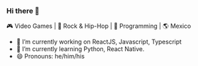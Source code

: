 ### Hi there 👋
🎮 Video Games | 🎼 Rock & Hip-Hop | 💙 Programming | 🌎 Mexico

- 🔭 I’m currently working on ReactJS, Javascript, Typescript
- 🌱 I’m currently learning Python, React Native.
- 😄 Pronouns: he/him/his



<!--
**dorian-morones/dorian-morones** is a ✨ _special_ ✨ repository because its `README.md` (this file) appears on your GitHub profile.

Here are some ideas to get you started:

- 🔭 I’m currently working on ...
- 🌱 I’m currently learning ...
- 👯 I’m looking to collaborate on ...
- 🤔 I’m looking for help with ...
- 💬 Ask me about ...
- 📫 How to reach me: ...
- 😄 Pronouns: ...
- ⚡ Fun fact: ...

<p align="left">
  <img src="https://konpa.github.io/devicon/devicon.git/icons/javascript/javascript-original.svg" alt="javascript" width="24px" height="24px"/> !
  <img src="https://konpa.github.io/devicon/devicon.git/icons/react/react-original-wordmark.svg" alt="react" width="24px" height="24px"/>
  <img src="https://konpa.github.io/devicon/devicon.git/icons/typescript/typescript-original.svg" alt="javascript" width="24px" height="24px"/>
</p>

-->
